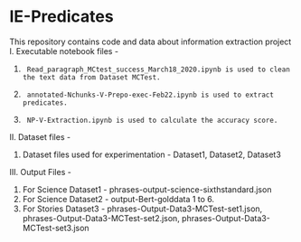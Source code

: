 # IE-Predicates
This repository contains code and data about information extraction project
I.	Executable notebook files -
1.  	Read_paragraph_MCtest_success_March18_2020.ipynb is used to clean the text data from Dataset MCTest.
2.  	annotated-Nchunks-V-Prepo-exec-Feb22.ipynb is used to extract predicates.
3.  	NP-V-Extraction.ipynb is used to calculate the accuracy score.
II.	Dataset files - 
1. 	Dataset files used for experimentation - Dataset1, Dataset2, Dataset3

III.	Output Files - 
1. 	For Science Dataset1 - phrases-output-science-sixthstandard.json
2. 	For Science Dataset2 - output-Bert-golddata  1 to 6.
3. 	For Stories Dataset3 - phrases-Output-Data3-MCTest-set1.json, phrases-Output-Data3-MCTest-set2.json, phrases-Output-Data3-MCTest-set3.json


